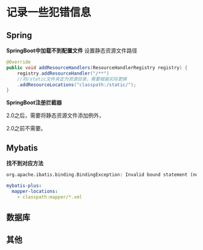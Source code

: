 # 记录一些犯错信息







## Spring



**SpringBoot中加载不到配置文件**
设置静态资源文件路径

```java
@Override
public void addResourceHandlers(ResourceHandlerRegistry registry) {
	registry.addResourceHandler("/**")
    //将/static文件夹定为资源目录，需要根据实际更换
    .addResourceLocations("classpath:/static/");
}
```



**SpringBoot注册拦截器**

2.0之后，需要将静态资源文件添加例外，

2.0之前不需要。



## Mybatis

**找不到对应方法**

```xml
org.apache.ibatis.binding.BindingException: Invalid bound statement (not found): com.dusto.mapper.EmployeeMapper.selectPassword
```

```yaml
mybatis-plus:
  mapper-locations:
    - classpath:mapper/*.xml
```





## 数据库





## 其他